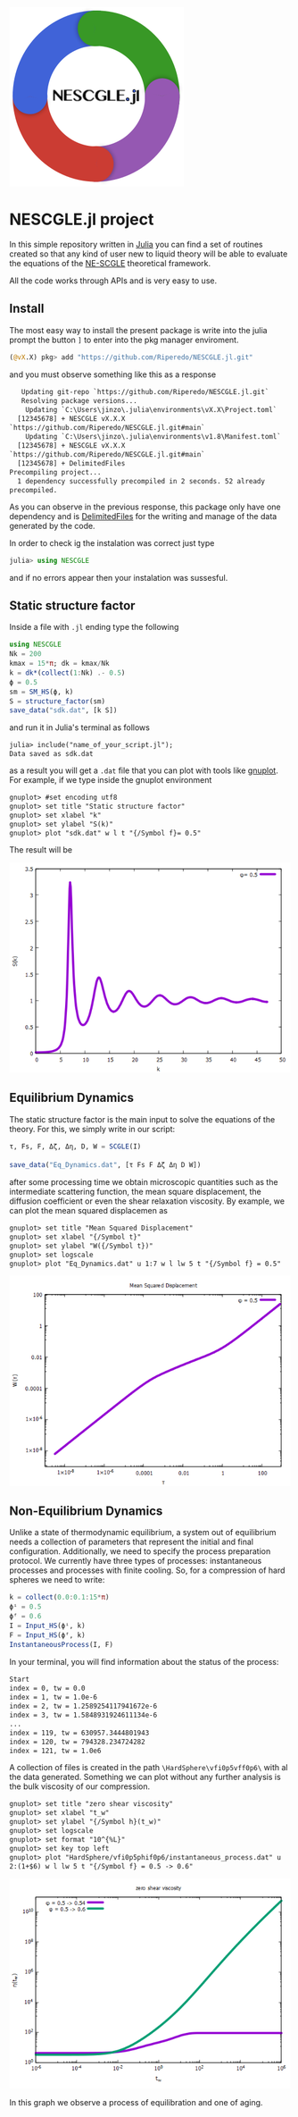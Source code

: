 ![Logo](img/Logo.png)

# NESCGLE.jl project

In this simple repository written in [Julia](https://julialang.org/) you can find a set of routines created so that any kind of user new to liquid theory will be able to evaluate the equations of the [NE-SCGLE](https://doi.org/10.1103/PhysRevE.82.061503) theoretical framework.

All the code works through APIs and is very easy to use.

## Install

The most easy way to install the present package is write into the julia prompt the button `]` to enter into the pkg manager enviroment.
```julia
(@vX.X) pkg> add "https://github.com/Riperedo/NESCGLE.jl.git"
```
and you must observe something like this as a response
```
   Updating git-repo `https://github.com/Riperedo/NESCGLE.jl.git`
   Resolving package versions...
    Updating `C:\Users\jinzo\.julia\environments\vX.X\Project.toml`
  [12345678] + NESCGLE vX.X.X `https://github.com/Riperedo/NESCGLE.jl.git#main`
    Updating `C:\Users\jinzo\.julia\environments\v1.8\Manifest.toml`
  [12345678] + NESCGLE vX.X.X `https://github.com/Riperedo/NESCGLE.jl.git#main`
  [12345678] + DelimitedFiles
Precompiling project...
  1 dependency successfully precompiled in 2 seconds. 52 already precompiled.
```
As you can observe in the previous response, this package only have one dependency and is [DelimitedFiles](https://docs.julialang.org/en/v1/stdlib/DelimitedFiles/) for the writing and manage of the data generated by the code.

In order to check ig the instalation was correct just type
```julia
julia> using NESCGLE
```
and if no errors appear then your instalation was sussesful. 

## Static structure factor

Inside a file with `.jl` ending type the following
```julia
using NESCGLE
Nk = 200
kmax = 15*π; dk = kmax/Nk
k = dk*(collect(1:Nk) .- 0.5)
ϕ = 0.5
sm = SM_HS(ϕ, k)
S = structure_factor(sm)
save_data("sdk.dat", [k S])
```
and run it in Julia's terminal as follows
```
julia> include("name_of_your_script.jl");
Data saved as sdk.dat
```
as a result you will get a `.dat` file that you can plot with tools like [gnuplot](http://www.gnuplot.info/). For example, if we type inside the gnuplot environment
```gnuplot
gnuplot> #set encoding utf8
gnuplot> set title "Static structure factor"
gnuplot> set xlabel "k"
gnuplot> set ylabel "S(k)"
gnuplot> plot "sdk.dat" w l t "{/Symbol f}= 0.5"
```
The result will be

![plot](img/plot00.png)

## Equilibrium Dynamics

The static structure factor is the main input to solve the equations of the theory. For this, we simply write in our script:
```julia
τ, Fs, F, Δζ, Δη, D, W = SCGLE(I)

save_data("Eq_Dynamics.dat", [τ Fs F Δζ Δη D W])
```
after some processing time we obtain microscopic quantities such as the intermediate scattering function, the mean square displacement, the diffusion coefficient or even the shear relaxation viscosity. 
By example, we can plot the mean squared displacemen as

```gnuplot
gnuplot> set title "Mean Squared Displacement"
gnuplot> set xlabel "{/Symbol t}"
gnuplot> set ylabel "W({/Symbol t})"
gnuplot> set logscale
gnuplot> plot "Eq_Dynamics.dat" u 1:7 w l lw 5 t "{/Symbol f} = 0.5"
```

![plot](img/plot01.png)

## Non-Equilibrium Dynamics

Unlike a state of thermodynamic equilibrium, a system out of equilibrium needs a collection of parameters that represent the initial and final configuration.
Additionally, we need to specify the process preparation protocol. We currently have three types of processes: instantaneous processes and processes with finite cooling.
So, for a compression of hard spheres we need to write:
```julia
k = collect(0.0:0.1:15*π)
ϕⁱ = 0.5
ϕᶠ = 0.6
I = Input_HS(ϕⁱ, k)
F = Input_HS(ϕᶠ, k)
InstantaneousProcess(I, F)
```
In your terminal, you will find information about the status of the process:
```
Start
index = 0, tw = 0.0
index = 1, tw = 1.0e-6
index = 2, tw = 1.2589254117941672e-6
index = 3, tw = 1.5848931924611134e-6
...
index = 119, tw = 630957.3444801943
index = 120, tw = 794328.234724282
index = 121, tw = 1.0e6
```
A collection of files is created in the path ```\HardSphere\vfi0p5vff0p6\``` with al the data generated.
Something we can plot without any further analysis is the bulk viscosity of our compression.
```gnuplot
gnuplot> set title "zero shear viscosity"
gnuplot> set xlabel "t_w"
gnuplot> set ylabel "{/Symbol h}(t_w)"
gnuplot> set logscale
gnuplot> set format "10^{%L}"
gnuplot> set key top left
gnuplot> plot "HardSphere/vfi0p5phif0p6/instantaneous_process.dat" u 2:(1+$6) w l lw 5 t "{/Symbol f} = 0.5 -> 0.6"
```

![plot](img/plot02.png)

In this graph we observe a process of equilibration and one of aging.
